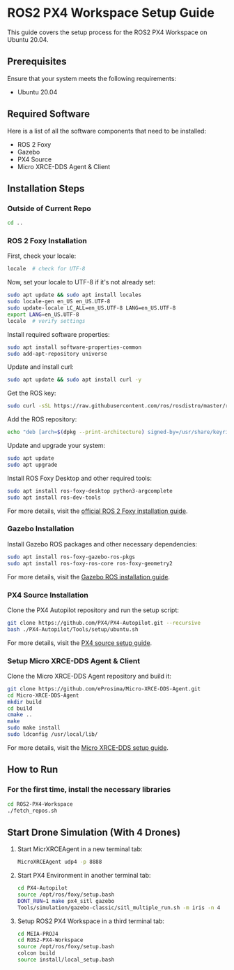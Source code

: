 # ROS2 PX4 Workspace Setup Guide

This guide covers the setup process for the ROS2 PX4 Workspace on Ubuntu 20.04.

## Prerequisites

Ensure that your system meets the following requirements:

- Ubuntu 20.04

## Required Software

Here is a list of all the software components that need to be installed:

- ROS 2 Foxy
- Gazebo
- PX4 Source
- Micro XRCE-DDS Agent & Client

## Installation Steps

### Outside of Current Repo

```bash
cd ..
```

### ROS 2 Foxy Installation

First, check your locale:

```bash
locale  # check for UTF-8
```

Now, set your locale to UTF-8 if it's not already set:

```bash
sudo apt update && sudo apt install locales
sudo locale-gen en_US en_US.UTF-8
sudo update-locale LC_ALL=en_US.UTF-8 LANG=en_US.UTF-8
export LANG=en_US.UTF-8
locale  # verify settings
```

Install required software properties:

```bash
sudo apt install software-properties-common
sudo add-apt-repository universe
```

Update and install curl:

```bash
sudo apt update && sudo apt install curl -y
```

Get the ROS key:

```bash
sudo curl -sSL https://raw.githubusercontent.com/ros/rosdistro/master/ros.key -o /usr/share/keyrings/ros-archive-keyring.gpg
```

Add the ROS repository:

```bash
echo "deb [arch=$(dpkg --print-architecture) signed-by=/usr/share/keyrings/ros-archive-keyring.gpg] http://packages.ros.org/ros2/ubuntu $(. /etc/os-release && echo $UBUNTU_CODENAME) main" | sudo tee /etc/apt/sources.list.d/ros2.list > /dev/null
```

Update and upgrade your system:

```bash
sudo apt update
sudo apt upgrade
```

Install ROS Foxy Desktop and other required tools:

```bash
sudo apt install ros-foxy-desktop python3-argcomplete
sudo apt install ros-dev-tools
```

For more details, visit the [official ROS 2 Foxy installation guide](https://docs.ros.org/en/foxy/Installation/Ubuntu-Install-Debians.html).

### Gazebo Installation

Install Gazebo ROS packages and other necessary dependencies:

```bash
sudo apt install ros-foxy-gazebo-ros-pkgs
sudo apt install ros-foxy-ros-core ros-foxy-geometry2
```

For more details, visit the [Gazebo ROS installation guide](http://classic.gazebosim.org/tutorials?tut=ros2_installing&cat=connect_ros).

### PX4 Source Installation

Clone the PX4 Autopilot repository and run the setup script:

```bash
git clone https://github.com/PX4/PX4-Autopilot.git --recursive
bash ./PX4-Autopilot/Tools/setup/ubuntu.sh
```

For more details, visit the [PX4 source setup guide](https://docs.px4.io/main/en/dev_setup/dev_env_linux_ubuntu.html#simulation-and-nuttx-pixhawk-targets).

### Setup Micro XRCE-DDS Agent & Client

Clone the Micro XRCE-DDS Agent repository and build it:

```bash
git clone https://github.com/eProsima/Micro-XRCE-DDS-Agent.git
cd Micro-XRCE-DDS-Agent
mkdir build
cd build
cmake ..
make
sudo make install
sudo ldconfig /usr/local/lib/
```

For more details, visit the [Micro XRCE-DDS setup guide](https://docs.px4.io/main/en/ros/ros2_comm.html#setup-micro-xrce-dds-agent-client).

## How to Run

### For the first time, install the necessary libraries

  ```bash
  cd ROS2-PX4-Workspace
  ./fetch_repos.sh
  ```
  

## Start Drone Simulation (With 4 Drones)

1. Start MicrXRCEAgent in a new terminal tab:

    ```bash
    MicroXRCEAgent udp4 -p 8888
    ```

2. Start PX4 Environment in another terminal tab:

    ```bash
    cd PX4-Autopilot
    source /opt/ros/foxy/setup.bash
    DONT_RUN=1 make px4_sitl gazebo
    Tools/simulation/gazebo-classic/sitl_multiple_run.sh -m iris -n 4
    ```

3. Setup ROS2 PX4 Workspace in a third terminal tab:

    ```bash
    cd MEIA-PROJ4
    cd ROS2-PX4-Workspace
    source /opt/ros/foxy/setup.bash
    colcon build
    source install/local_setup.bash
    ```
